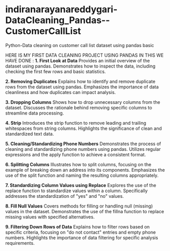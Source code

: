 # indiranarayanareddygari-DataCleaning_Pandas--CustomerCallList
Python-Data cleaning on customer call list dataset using pandas basic

HERE IS MY FIRST DATA CLEANING PROJECT USING PANDAS
IN THIS WE HAVE DONE :
**1. First Look at Data**
Provides an initial overview of the dataset using pandas.
Demonstrates how to inspect the data, including checking the first few rows and basic statistics.

**2. Removing Duplicates**
Explains how to identify and remove duplicate rows from the dataset using pandas.
Emphasizes the importance of data cleanliness and how duplicates can impact analysis.

**3. Dropping Columns**
Shows how to drop unnecessary columns from the dataset.
Discusses the rationale behind removing specific columns to streamline data processing.

**4. Strip**
Introduces the strip function to remove leading and trailing whitespaces from string columns.
Highlights the significance of clean and standardized text data.

**5. Cleaning/Standardizing Phone Numbers**
Demonstrates the process of cleaning and standardizing phone numbers using pandas.
Utilizes regular expressions and the apply function to achieve a consistent format.

**6. Splitting Columns**
Illustrates how to split columns, focusing on the example of breaking down an address into its components.
Emphasizes the use of the split function and naming the resulting columns appropriately.

**7. Standardizing Column Values using Replace**
Explores the use of the replace function to standardize values within a column.
Specifically addresses the standardization of "yes" and "no" values.

**8. Fill Null Values**
Covers methods for filling or handling null (missing) values in the dataset.
Demonstrates the use of the fillna function to replace missing values with specified alternatives.

**9. Filtering Down Rows of Data**
Explains how to filter rows based on specific criteria, focusing on "do not contact" entries and empty phone numbers.
Highlights the importance of data filtering for specific analysis requirements.
